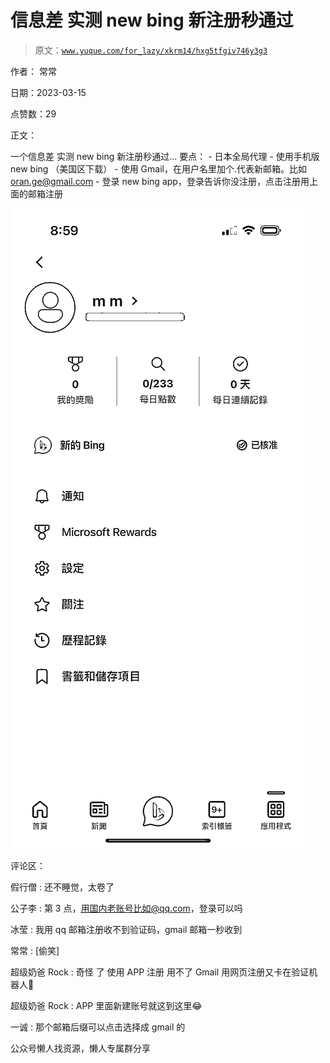 # 信息差 实测 new bing 新注册秒通过

> 原文：[`www.yuque.com/for_lazy/xkrm14/hxg5tfgiv746y3g3`](https://www.yuque.com/for_lazy/xkrm14/hxg5tfgiv746y3g3)

作者： 常常

日期：2023-03-15

点赞数：29

正文：

一个信息差 实测 new bing 新注册秒通过… 要点： - 日本全局代理 - 使用手机版 new bing （美国区下载） - 使用 Gmail，在用户名里加个.代表新邮箱。比如 oran.ge@gmail.com - 登录 new bing app，登录告诉你没注册，点击注册用上面的邮箱注册

![](img/eed58482655a75c676f01dfa9af62461.png)  

评论区：

假行僧 : 还不睡觉，太卷了

公子李 : 第 3 点，用国内老账号比如@qq.com，登录可以吗

冰莹 : 我用 qq 邮箱注册收不到验证码，gmail 邮箱一秒收到

常常 : [偷笑]

超级奶爸 Rock : 奇怪 了 使用 APP 注册 用不了 Gmail 用网页注册又卡在验证机器人🤖

超级奶爸 Rock : APP 里面新建账号就这到这里😂

一诚 : 那个邮箱后缀可以点击选择成 gmail 的

公众号懒人找资源，懒人专属群分享


